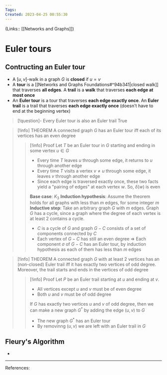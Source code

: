 ```yaml
---
Tags: 
Created: 2023-04-25 00:55:30
---
```

(Links:: [[Networks and Graphs]])
# Euler tours
## Contructing an Euler tour
- A $[u,v]$-walk in a graph $G$ is **closed** if $u=v$
- A **tour** is a [[Networks and Graphs Foundations#^94b341|closed walk]] that traverses **all edges**. A **trail** is a **walk** that traverses **each edge at most once**
- An **Euler tour** is a tour that traverses **each edge exactly once**. An **Euler trail** is a trail that traverses **each edge exactly once** (doesn't have to end at the beginning vertex)

> [!question]- Every Euler tour is also an Euler trail
> True

> [!info] THEOREM
> A connected graph $G$ has an Euler tour iff each of its vertices has an even degree
> > [!info] Proof
> > Let $T$ be an Euler tour in $G$ starting and ending in some vertex $u\in G$
> > - Every time $T$ leaves $u$ through some edge, it returns to $u$ through another edge
> > - Every time $T$ visits a vertex $v\neq u$ through some edge, it leaves $v$ through another edge
> > - Since each edge is traversed exactly once, these two facts yield a "pairing of edges" at each vertex $w$. So, $\delta(w)$ is even
> >   
> > **Base case**: $K_3$
> > **Induction hypothesis**: Assume the theorem holds for all graphs with less than $m$ edges, for some integer $m$
> > **Inductive step**: Take an arbitrary graph $G$ with $m$ edges. Graph $G$ has a cycle, since a graph where the degree of each vertex is at least 2 contains a cycle.
> > - $C$ is a cycle of $G$ and graph $G-C$ consists of a set of components connected by $C$
> > - Each vertex of $G-C$ has still an even degree 
> >   => Each component $\sigma$ of $G-C$ has an Euler tour, by induction hypothesis as each of them has less than $m$ edges

> [!info] THEOREM
> A connected graph $G$ with at least 2 vertices has an (non-closed) Euler trail iff it has exactly two vertices of odd degree. Moreover, the trail starts and ends in the vertices of odd degree
> > [!info] Proof
> > Let $P$ be an Euler trail starting at $u$ and ending at $v$. 
> > - All vertices except $u$ and $v$ must be of even degree
> > - Both $u$ and $v$ must be of odd degree
> > 
> > If $G$ has exactly two vertices $u$ and $v$ of odd degree, then we can make a new graph $G^*$ by adding the edge $(u,v)$ to $G$
> > - The new graph $G^*$ has an Euler tour
> > - By removinng $(u,v)$ we are left with an Euler trail in $G$

## Fleury's Algorithm
- 

---
References: